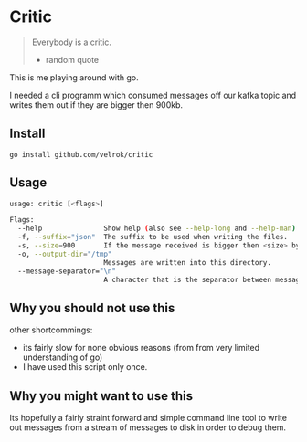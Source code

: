 # Critic

> Everybody is a critic.  
> - random quote

This is me playing around with go.

I needed a cli programm which consumed messages off our kafka topic and writes them out if they are bigger then 900kb.

## Install

`go install github.com/velrok/critic`

## Usage

```bash
usage: critic [<flags>]

Flags:
  --help               Show help (also see --help-long and --help-man).
  -f, --suffix="json"  The suffix to be used when writing the files.
  -s, --size=900       If the message received is bigger then <size> bytes write the message.
  -o, --output-dir="/tmp"
                       Messages are written into this directory.
  --message-separator="\n"
                       A character that is the separator between messages.
```

## Why you should not use this

other shortcommings:

  - its fairly slow for none obvious reasons (from from very limited understanding of go)
  - I have used this script only once.
  
## Why you might want to use this

Its hopefully a fairly straint forward and simple command line tool to write out messages from a stream of messages to disk in order to debug them.